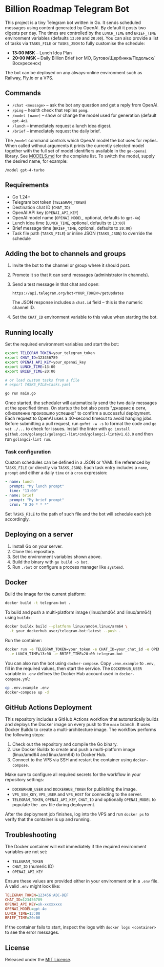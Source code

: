 # Billion Roadmap Telegram Bot

This project is a tiny Telegram bot written in Go. It sends scheduled messages using content generated by OpenAI. By default it posts two digests per day. The times are controlled by the `LUNCH_TIME` and `BRIEF_TIME` environment variables (defaults `13:00` and `20:00`). You can also provide a list of tasks via `TASKS_FILE` or `TASKS_JSON` to fully customise the schedule:

* **13:00 MSK** – Lunch Idea Plan
* **20:00 MSK** – Daily Billion Brief (юг МО, Бутово/Щербинка/Подольск/Воскресенск)

The bot can be deployed on any always‑online environment such as Railway, Fly.io or a VPS.

## Commands

- `/chat <message>` – ask the bot any question and get a reply from OpenAI.
- `/ping` – health check that replies `pong`.
- `/model [name]` – show or change the model used for generation (default `gpt-4o`).
- `/lunch` – immediately request a lunch idea digest.
- `/brief` – immediately request the daily brief.

The `/model` command controls which OpenAI model the bot uses for replies. When
called without arguments it prints the currently selected model together with the
full set of model identifiers available in the `go-openai` library. See
[MODELS.md](MODELS.md) for the complete list. To switch the model, supply the
desired name, for example:

```
/model gpt-4-turbo
```

## Requirements

* Go 1.24+
* Telegram bot token (`TELEGRAM_TOKEN`)
* Destination chat ID (`CHAT_ID`)
* OpenAI API key (`OPENAI_API_KEY`)
* OpenAI model name (`OPENAI_MODEL`, optional, defaults to `gpt-4o`)
* Lunch idea time (`LUNCH_TIME`, optional, defaults to `13:00`)
* Brief message time (`BRIEF_TIME`, optional, defaults to `20:00`)
* Task file path (`TASKS_FILE`) or inline JSON (`TASKS_JSON`) to override the schedule

## Adding the bot to channels and groups

1. Invite the bot to the channel or group where it should post.
2. Promote it so that it can send messages (administrator in channels).
3. Send a test message in that chat and open:

   ```
   https://api.telegram.org/bot<YOUR_TOKEN>/getUpdates
   ```

   The JSON response includes a `chat.id` field – this is the numeric channel ID.
4. Set the `CHAT_ID` environment variable to this value when starting the bot.

## Running locally

Set the required environment variables and start the bot:

```sh
export TELEGRAM_TOKEN=your_telegram_token
export CHAT_ID=123456789
export OPENAI_API_KEY=your_openai_key
export LUNCH_TIME=13:00
export BRIEF_TIME=20:00

# or load custom tasks from a file
# export TASKS_FILE=tasks.yaml

go run main.go
```

Once started, the scheduler will automatically send the two daily messages at the specified times.
On startup the bot also posts "джарвис в сети, обновление произошло успешно" to confirm a successful deployment.
Each request to OpenAI uses a 40-second timeout to avoid hanging jobs.
Before submitting a pull request, run `gofmt -w -s` to format the code and `go vet ./...` to check for issues. Install the linter with `go install github.com/golangci/golangci-lint/cmd/golangci-lint@v1.63.0` and then run `golangci-lint run`.

### Task configuration

Custom schedules can be defined in a JSON or YAML file referenced by `TASKS_FILE` (or directly via `TASKS_JSON`). Each task entry includes a `name`, `prompt` and either a daily `time` or a `cron` expression:

```yaml
- name: lunch
  prompt: "My lunch prompt"
  time: "13:00"
- name: brief
  prompt: "My brief prompt"
  cron: "0 20 * * *"
```

Set `TASKS_FILE` to the path of such file and the bot will schedule each job accordingly.

## Deploying on a server

1. Install Go on your server.
2. Clone this repository.
3. Set the environment variables shown above.
4. Build the binary with `go build -o bot`.
5. Run `./bot` or configure a process manager like `systemd`.


## Docker

Build the image for the current platform:

```sh
docker build -t telegram-bot .
```

To build and push a multi-platform image (linux/amd64 and linux/arm64) using
`buildx`:

```sh
docker buildx build --platform linux/amd64,linux/arm64 \
  -t your_dockerhub_user/telegram-bot:latest --push .
```

Run the container:

```sh
docker run -e TELEGRAM_TOKEN=your_token -e CHAT_ID=your_chat_id -e OPENAI_API_KEY=your_api_key \
  -e LUNCH_TIME=13:00 -e BRIEF_TIME=20:00 telegram-bot
```

You can also run the bot using `docker-compose`. Copy `.env.example` to `.env`, fill in the required values, then start the service. The `DOCKERHUB_USER` variable in `.env` defines the Docker Hub account used in `docker-compose.yml`:

```sh
cp .env.example .env
docker-compose up -d
```

## GitHub Actions Deployment

This repository includes a GitHub Actions workflow that automatically builds and
deploys the Docker image on every push to the `main` branch. It uses Docker
Buildx to create a multi-architecture image. The workflow performs the following
steps:

1. Check out the repository and compile the Go binary.
2. Use Docker Buildx to create and push a multi-platform image
   (linux/amd64 and linux/arm64) to Docker Hub.
3. Connect to the VPS via SSH and restart the container using
   `docker-compose`.

Make sure to configure all required secrets for the workflow in your repository
settings:

* `DOCKERHUB_USER` and `DOCKERHUB_TOKEN` for publishing the image.
* `VPS_SSH_KEY`, `VPS_USER` and `VPS_HOST` for connecting to the server.
* `TELEGRAM_TOKEN`, `OPENAI_API_KEY`, `CHAT_ID` and optionally `OPENAI_MODEL` to
  populate the `.env` file during deployment.

After the deployment job finishes, log into the VPS and run `docker ps` to
verify that the container is up and running.

## Troubleshooting

The Docker container will exit immediately if the required environment variables are not set:

* `TELEGRAM_TOKEN`
* `CHAT_ID` (numeric ID)
* `OPENAI_API_KEY`

Ensure these values are provided either in your environment or in a `.env` file. A valid `.env` might look like:

```ini
TELEGRAM_TOKEN=123456:ABC-DEF
CHAT_ID=123456789
OPENAI_API_KEY=sk-xxxxxxxx
OPENAI_MODEL=gpt-4o
LUNCH_TIME=13:00
BRIEF_TIME=20:00
```

If the container fails to start, inspect the logs with `docker logs <container>` to see the error messages.

## License

Released under the [MIT License](LICENSE).
